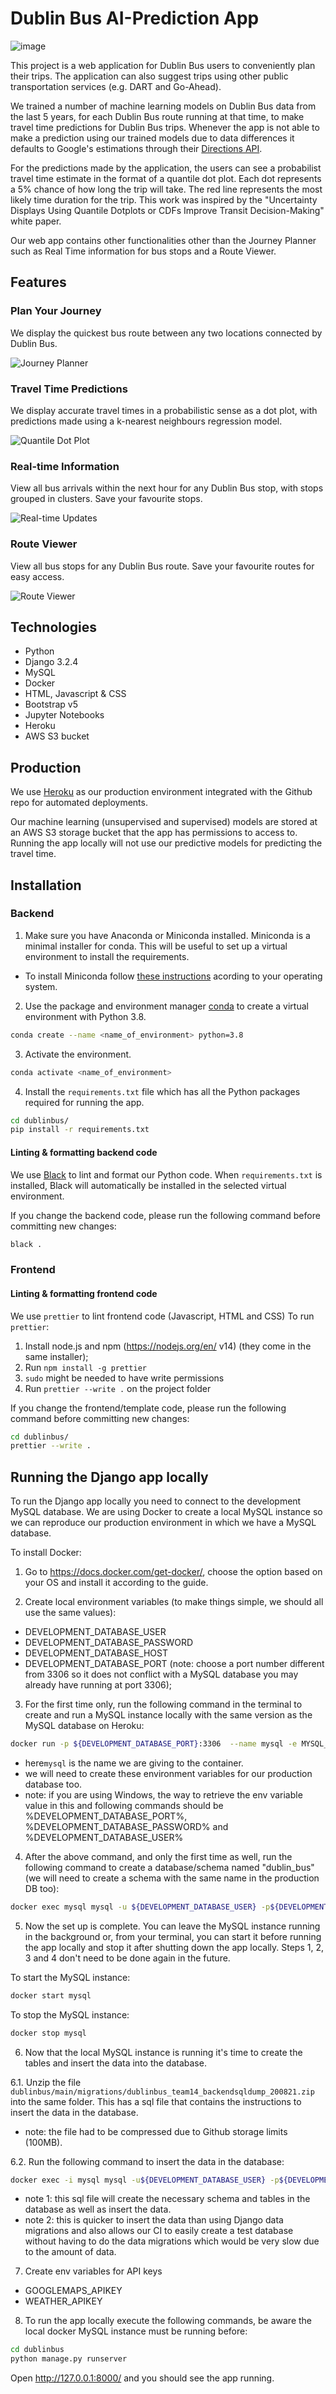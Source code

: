 # Dublin Bus AI-Prediction App

![image](https://user-images.githubusercontent.com/91686296/230727139-49709f94-7cc3-4a52-be7b-4918845b8034.png)

This project is a web application for Dublin Bus users to conveniently plan their trips. The application can also suggest trips using other public transportation services (e.g. DART and Go-Ahead).

We trained a number of machine learning models on Dublin Bus data from the last 5 years, for each Dublin Bus route running at that time, to make travel time predictions for Dublin Bus trips. Whenever the app is not able to make a prediction using our trained models due to data differences it defaults to Google's estimations through their [Directions API](https://developers.google.com/maps/documentation/directions/overview).

For the predictions made by the application, the users can see a probabilist travel time estimate in the format of a quantile dot plot. Each dot represents a 5% chance of how long the trip will take. The red line represents the most likely time duration for the trip. This work was inspired by the "Uncertainty Displays Using Quantile Dotplots or CDFs Improve Transit Decision-Making" white paper.

Our web app contains other functionalities other than the Journey Planner such as Real Time information for bus stops and a Route Viewer.

## Features

### Plan Your Journey

We display the quickest bus route between any two locations connected by Dublin Bus.

![Journey Planner](dublinbus/main/static/img/journeyplanner-features.gif)

### Travel Time Predictions

We display accurate travel times in a probabilistic sense as a dot plot, with predictions made using a k-nearest neighbours regression model.

![Quantile Dot Plot](dublinbus/main/static/img/qdp-features.gif)

### Real-time Information

View all bus arrivals within the next hour for any Dublin Bus stop, with stops grouped in clusters. Save your favourite stops.

![Real-time Updates](dublinbus/main/static/img/realtime-features.gif)

### Route Viewer

View all bus stops for any Dublin Bus route. Save your favourite routes for easy access.

![Route Viewer](dublinbus/main/static/img/routes-features.gif)

## Technologies

- Python
- Django 3.2.4
- MySQL
- Docker
- HTML, Javascript & CSS
- Bootstrap v5
- Jupyter Notebooks
- Heroku
- AWS S3 bucket

## Production

We use [Heroku](https://www.heroku.com/what) as our production environment integrated with the Github repo for automated deployments.

Our machine learning (unsupervised and supervised) models are stored at an AWS S3 storage bucket that the app has permissions to access to. Running the app locally will not use our predictive models for predicting the travel time.

## Installation

### Backend

1. Make sure you have Anaconda or Miniconda installed. Miniconda is a minimal installer for conda. This will be useful to set up a virtual environment to install the requirements.

- To install Miniconda follow [these instructions](https://docs.conda.io/en/latest/miniconda.html) acording to your operating system.

2. Use the package and environment manager [conda](https://docs.conda.io/en/latest/) to create a virtual environment with Python 3.8.

```bash
conda create --name <name_of_environment> python=3.8
```

3. Activate the environment.

```bash
conda activate <name_of_environment>
```

4. Install the `requirements.txt` file which has all the Python packages required for running the app.

```bash
cd dublinbus/
pip install -r requirements.txt
```

#### Linting & formatting backend code

We use [Black](https://github.com/psf/black) to lint and format our Python code.
When `requirements.txt` is installed, Black will automatically be installed in the selected virtual environment.

If you change the backend code, please run the following command before committing new changes:

```bash
black .
```

### Frontend

#### Linting & formatting frontend code

We use `prettier` to lint frontend code (Javascript, HTML and CSS)
To run `prettier`:

1. Install node.js and npm (https://nodejs.org/en/ v14) (they come in the same installer);
2. Run `npm install -g prettier`
3. `sudo` might be needed to have write permissions
4. Run `prettier --write .` on the project folder

If you change the frontend/template code, please run the following command before committing new changes:

```bash
cd dublinbus/
prettier --write .
```

## Running the Django app locally

To run the Django app locally you need to connect to the development MySQL database. We are using Docker to create a local MySQL instance so we can reproduce our production environment in which we have a MySQL database. 

To install Docker:

1. Go to https://docs.docker.com/get-docker/, choose the option based on your OS and install it according to the guide.

2. Create local environment variables (to make things simple, we should all use the same values):
- DEVELOPMENT_DATABASE_USER
- DEVELOPMENT_DATABASE_PASSWORD
- DEVELOPMENT_DATABASE_HOST
- DEVELOPMENT_DATABASE_PORT (note: choose a port number different from 3306 so it does not conflict with a MySQL database you may already have running at port 3306);

3. For the first time only, run the following command in the terminal to create and run a MySQL instance locally with the same version as the MySQL database on Heroku:
```bash
docker run -p ${DEVELOPMENT_DATABASE_PORT}:3306  --name mysql -e MYSQL_ROOT_PASSWORD=${DEVELOPMENT_DATABASE_PASSWORD} -d mysql:5.6.50 
```
- here`mysql` is the name we are giving to the container.
- we will need to create these environment variables for our production database too.
- note: if you are using Windows, the way to retrieve the env variable value in this and following commands should be %DEVELOPMENT_DATABASE_PORT%, %DEVELOPMENT_DATABASE_PASSWORD% and %DEVELOPMENT_DATABASE_USER%

4. After the above command, and only the first time as well, run the following command to create a database/schema named "dublin_bus" (we will need to create a schema with the same name in the production DB too):
```bash
docker exec mysql mysql -u ${DEVELOPMENT_DATABASE_USER} -p${DEVELOPMENT_DATABASE_PASSWORD} -e  "CREATE DATABASE IF NOT EXISTS dublin_bus;"
```

5. Now the set up is complete. You can leave the MySQL instance running in the background or, from your terminal, you can start it before running the app locally and stop it after shutting down the app locally. Steps 1, 2, 3 and 4 don't need to be done again in the future.

To start the MySQL instance:
```bash
docker start mysql
```
To stop the MySQL instance:
```bash
docker stop mysql
```

6. Now that the local MySQL instance is running it's time to create the tables and insert the data into the database.

6.1. Unzip the file `dublinbus/main/migrations/dublinbus_team14_backendsqldump_200821.zip` into the same folder. This has a sql file that contains the instructions to insert the data in the database.
- note: the file had to be compressed due to Github storage limits (100MB).

6.2. Run the following command to insert the data in the database:

```bash
docker exec -i mysql mysql -u${DEVELOPMENT_DATABASE_USER} -p${DEVELOPMENT_DATABASE_PASSWORD} < ./main/migrations/dublinbus_team14_backendsqldump_200821.sql
```
- note 1: this sql file will create the necessary schema and tables in the database as well as insert the data. 
- note 2: this is quicker to insert the data than using Django data migrations and also allows our CI to easily create a test database without having to do the data migrations which would be very slow due to the amount of data. 

7. Create env variables for API keys
- GOOGLEMAPS_APIKEY
- WEATHER_APIKEY 

8. To run the app locally execute the following commands, be aware the local docker MySQL instance must be running before:

```bash
cd dublinbus
python manage.py runserver
```

Open http://127.0.0.1:8000/ and you should see the app running.
